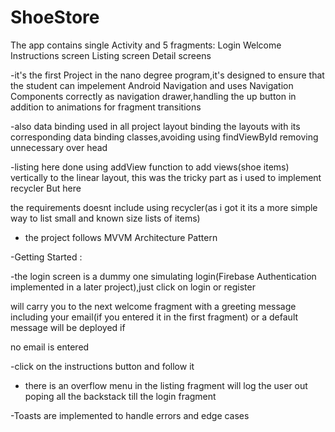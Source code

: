 # ShoeStore

The app contains single Activity and 5 fragments:
Login
Welcome
Instructions screen
Listing screen
Detail screens

-it's the first Project in the nano degree program,it's designed to ensure that the student can impelement Android Navigation and uses Navigation
Components correctly as navigation drawer,handling the up button in addition to animations for fragment transitions

-also data binding used in all project layout binding the layouts with its corresponding data binding classes,avoiding using findViewById removing
unnecessary over head

-listing here done using addView function to add views(shoe items) vertically to the linear layout, this was the tricky part as i used to implement recycler But here

the requirements doesnt include using recycler(as i got it its a more simple way to list small and known size lists of items)

- the project follows MVVM  Architecture Pattern

-Getting Started : 

-the login screen is a dummy one simulating login(Firebase Authentication implemented in a later project),just click on login or register 

will carry you to the next welcome fragment with a greeting message including your email(if you entered it in the first fragment) or a default message will be deployed if 

no email is entered

-click on the instructions button and follow it

- there is an overflow menu in the listing fragment will log the user out poping all the backstack till the login fragment

-Toasts are implemented to handle errors and edge cases
